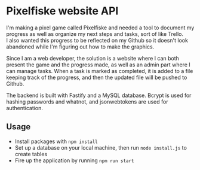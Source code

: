 # Pixelfiske website API

I'm making a pixel game called Pixelfiske and needed a tool to document my progress as well as organize my next steps and tasks, sort of like Trello.  
I also wanted this progress to be reflected on my Github so it doesn't look abandoned while I'm figuring out how to make the graphics.

Since I am a web developer, the solution is a website where I can both present the game and the progress made, as well as an admin part where I can manage tasks. When a task is marked as completed, it is added to a file keeping track of the progress, and then the updated file will be pushed to Github.

The backend is built with Fastify and a MySQL database. Bcrypt is used for hashing passwords and whatnot, and jsonwebtokens are used for authentication.

## Usage

-   Install packages with `npm install`
-   Set up a database on your local machine, then run `node install.js` to create tables
-   Fire up the application by running `npm run start`
